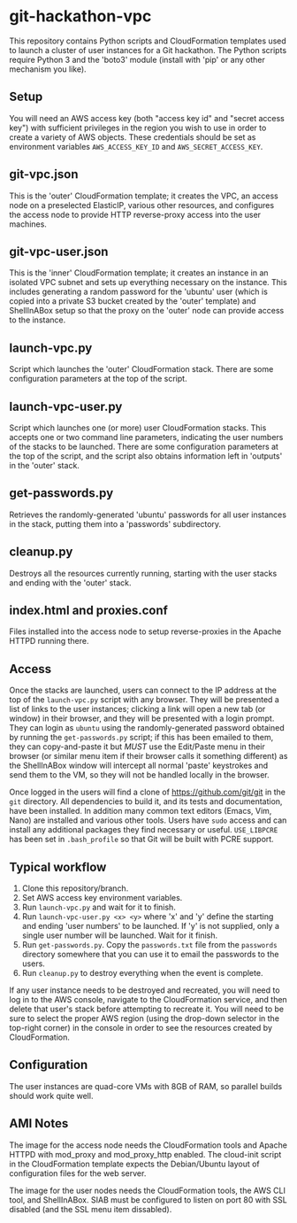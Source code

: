 # git-hackathon-vpc

This repository contains Python scripts and CloudFormation templates used to launch a cluster of user instances for a Git hackathon. The Python scripts
require Python 3 and the 'boto3' module (install with 'pip' or any other mechanism you like).

## Setup

You will need an AWS access key (both "access key id" and "secret access key") with sufficient privileges in the region you wish to use in order to create a variety of AWS objects. These credentials
should be set as environment variables ```AWS_ACCESS_KEY_ID``` and ```AWS_SECRET_ACCESS_KEY```.

## git-vpc.json

This is the 'outer' CloudFormation template; it creates the VPC, an access node on a preselected ElasticIP, various other resources, and configures the access node to provide HTTP reverse-proxy access into the user machines.

## git-vpc-user.json

This is the 'inner' CloudFormation template; it creates an instance in an isolated VPC subnet and sets up everything necessary on the instance.
This includes generating a random password for the 'ubuntu' user (which is copied into a private S3 bucket created by the 'outer' template) and
ShellInABox setup so that the proxy on the 'outer' node can provide access to the instance.

## launch-vpc.py

Script which launches the 'outer' CloudFormation stack. There are some configuration parameters at the top of the script.

## launch-vpc-user.py

Script which launches one (or more) user CloudFormation stacks. This accepts one or two command line parameters, indicating the user numbers of the
stacks to be launched. There are some configuration parameters at the top of the script, and the script also obtains information left in 'outputs' in the
'outer' stack.

## get-passwords.py

Retrieves the randomly-generated 'ubuntu' passwords for all user instances in the stack, putting them into a 'passwords' subdirectory.

## cleanup.py

Destroys all the resources currently running, starting with the user stacks and ending with the 'outer' stack.

## index.html and proxies.conf

Files installed into the access node to setup reverse-proxies in the Apache HTTPD running there.

## Access

Once the stacks are launched, users can connect to the IP address at the top of the ```launch-vpc.py``` script with any browser. They will be presented a list of links
to the user instances; clicking a link will open a new tab (or window) in their browser, and they will be presented with a login prompt. They can login as ```ubuntu```
using the randomly-generated password obtained by running the ```get-passwords.py``` script; if this has been emailed to them, they can copy-and-paste it but *MUST*
use the Edit/Paste menu in their browser (or similar menu item if their browser calls it something different) as the ShellInABox window will intercept all normal
'paste' keystrokes and send them to the VM, so they will not be handled locally in the browser.

Once logged in the users will find a clone of https://github.com/git/git in the `git` directory. All dependencies to build it, and its tests and documentation, have
been installed. In addition many common text editors (Emacs, Vim, Nano) are installed and various other tools. Users have ```sudo``` access and can install any
additional packages they find necessary or useful. ```USE_LIBPCRE``` has been set in ```.bash_profile``` so that Git will be built with PCRE support.

## Typical workflow

1. Clone this repository/branch.
2. Set AWS access key environment variables.
3. Run ```launch-vpc.py``` and wait for it to finish.
4. Run ```launch-vpc-user.py <x> <y>``` where 'x' and 'y' define the starting and ending 'user numbers' to be launched. If 'y' is not supplied, only a single user number will be launched.
Wait for it finish.
5. Run ```get-passwords.py```. Copy the ```passwords.txt``` file from the ```passwords``` directory somewhere that you can use it to email the passwords to the users.
6. Run ```cleanup.py``` to destroy everything when the event is complete.

If any user instance needs to be destroyed and recreated, you will need to log in to the AWS console, navigate to the CloudFormation service, and then delete that user's stack before
attempting to recreate it. You will need to be sure to select the proper AWS region (using the drop-down selector in the top-right corner) in the console in order to
see the resources created by CloudFormation.

## Configuration

The user instances are quad-core VMs with 8GB of RAM, so parallel builds should work quite well.

## AMI Notes

The image for the access node needs the CloudFormation tools and Apache HTTPD with mod_proxy and mod_proxy_http enabled. The cloud-init script in the CloudFormation template
expects the Debian/Ubuntu layout of configuration files for the web server.

The image for the user nodes needs the CloudFormation tools, the AWS CLI tool, and ShellInABox. SIAB must be configured to listen on port 80 with SSL disabled (and the SSL menu item dissabled).
